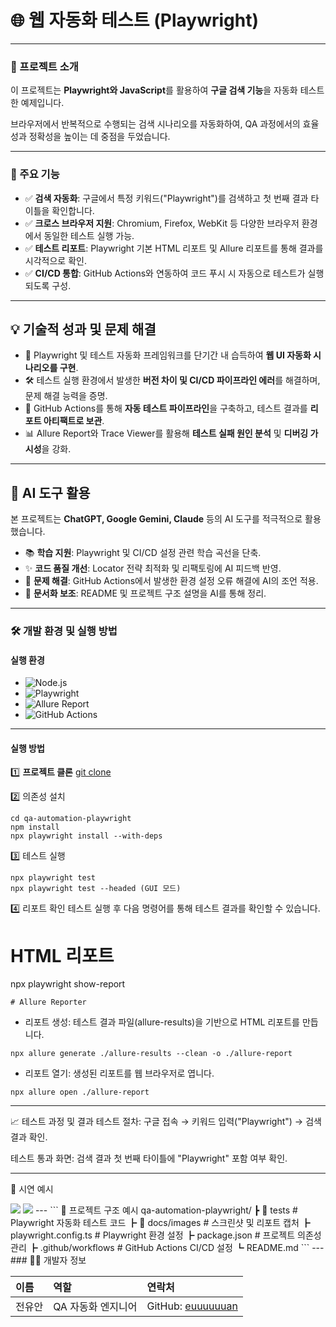 # 🌐 웹 자동화 테스트 (Playwright)

---

### 🌟 프로젝트 소개

이 프로젝트는 **Playwright와 JavaScript**를 활용하여 **구글 검색 기능**을 자동화 테스트한 예제입니다.  

브라우저에서 반복적으로 수행되는 검색 시나리오를 자동화하여, QA 과정에서의 효율성과 정확성을 높이는 데 중점을 두었습니다.

---

### 🚀 주요 기능

- ✅ **검색 자동화**: 구글에서 특정 키워드("Playwright")를 검색하고 첫 번째 결과 타이틀을 확인합니다.  
- ✅ **크로스 브라우저 지원**: Chromium, Firefox, WebKit 등 다양한 브라우저 환경에서 동일한 테스트 실행 가능.  
- ✅ **테스트 리포트**: Playwright 기본 HTML 리포트 및 Allure 리포트를 통해 결과를 시각적으로 확인.  
- ✅ **CI/CD 통합**: GitHub Actions와 연동하여 코드 푸시 시 자동으로 테스트가 실행되도록 구성.  

---

## 💡 기술적 성과 및 문제 해결

- 🚀 Playwright 및 테스트 자동화 프레임워크를 단기간 내 습득하여 **웹 UI 자동화 시나리오를 구현**.  
- 🛠️ 테스트 실행 환경에서 발생한 **버전 차이 및 CI/CD 파이프라인 에러**를 해결하며, 문제 해결 능력을 증명.  
- 🔄 GitHub Actions를 통해 **자동 테스트 파이프라인**을 구축하고, 테스트 결과를 **리포트 아티팩트로 보관**.  
- 📊 Allure Report와 Trace Viewer를 활용해 **테스트 실패 원인 분석** 및 **디버깅 가시성**을 강화.  

---

## 🤖 AI 도구 활용

본 프로젝트는 **ChatGPT, Google Gemini, Claude** 등의 AI 도구를 적극적으로 활용했습니다.

- 📚 **학습 지원**: Playwright 및 CI/CD 설정 관련 학습 곡선을 단축.  
- ✨ **코드 품질 개선**: Locator 전략 최적화 및 리팩토링에 AI 피드백 반영.  
- 🧩 **문제 해결**: GitHub Actions에서 발생한 환경 설정 오류 해결에 AI의 조언 적용.  
- 📝 **문서화 보조**: README 및 프로젝트 구조 설명을 AI를 통해 정리.  

---

### 🛠️ 개발 환경 및 실행 방법

#### **실행 환경**

- ![Node.js](https://img.shields.io/badge/Node.js-22.19.0-339933?style=flat-square&logo=nodedotjs&logoColor=white)  
- ![Playwright](https://img.shields.io/badge/Playwright-1.55.0-2EAD33?style=flat-square&logo=playwright&logoColor=white)  
- ![Allure Report](https://img.shields.io/badge/Allure-2.24.0-FF5A5F?style=flat-square&logo=allure&logoColor=white)  
- ![GitHub Actions](https://img.shields.io/badge/GitHub%20Actions-CI/CD-2088FF?style=flat-square&logo=githubactions&logoColor=white)  

---

#### **실행 방법**

1️⃣ **프로젝트 클론**
[git clone](https://github.com/euuuuuuan/qa-automation-playwright.git)



2️⃣ 의존성 설치

```
cd qa-automation-playwright
npm install
npx playwright install --with-deps
```

3️⃣ 테스트 실행
```
npx playwright test
npx playwright test --headed (GUI 모드)
```

4️⃣ 리포트 확인
테스트 실행 후 다음 명령어를 통해 테스트 결과를 확인할 수 있습니다.

# HTML 리포트

npx playwright show-report
```
# Allure Reporter
```
- 리포트 생성: 테스트 결과 파일(allure-results)을 기반으로 HTML 리포트를 만듭니다.
```
npx allure generate ./allure-results --clean -o ./allure-report
```

- 리포트 열기: 생성된 리포트를 웹 브라우저로 엽니다.
```
npx allure open ./allure-report
```

---

📈 테스트 과정 및 결과
테스트 절차: 구글 접속 → 키워드 입력("Playwright") → 검색 결과 확인.

테스트 통과 화면: 검색 결과 첫 번째 타이틀에 "Playwright" 포함 여부 확인.

---
📸 시연 예시


<img src="https://github.com/euuuuuuan/qa-automation-playwright/blob/main/google-search-playwright-result.png width=700px">
<img src="https://github.com/euuuuuuan/qa-automation-playwright/blob/main/docs/screenshots/allure-report-ex.png width=700px">
---
```
📂 프로젝트 구조 예시
qa-automation-playwright/
 ┣ 📂 tests                     # Playwright 자동화 테스트 코드
 ┣ 📂 docs/images               # 스크린샷 및 리포트 캡처
 ┣ playwright.config.ts         # Playwright 환경 설정
 ┣ package.json                 # 프로젝트 의존성 관리
 ┣ .github/workflows            # GitHub Actions CI/CD 설정
 ┗ README.md
```
 ---
### 🧑‍💻 개발자 정보

| 이름   | 역할               | 연락처                                                                 |
| :----- | :----------------- | :--------------------------------------------------------------------- |
| 전유안 | QA 자동화 엔지니어 | GitHub: [euuuuuuan](https://github.com/euuuuuuan)
